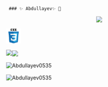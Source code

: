      ### ✨ Abdullayev✨ 👋




<div id="header" align="center">
  <img src="https://media.giphy.com/media/M9gbBd9nbDrOTu1Mqx/giphy.gif" width="100"/>
</div> 

   <a
        href="https://www.w3schools.com/css/" target="_blank" rel="noreferrer"> <img
          src="https://raw.githubusercontent.com/devicons/devicon/master/icons/css3/css3-original-wordmark.svg"
          alt="css3" width="40" height="40"/></a>

<img align="left" src= "https://github-readme-stats.vercel.app/api/top-langs/?username=Abdullayev0535&langs_count=8" />


<img align="center" src= "https://github-readme-stats.vercel.app/api?username=Abdullayev0535&show_icons=true&theme=tokyonight" />

<p><img align="center" src="https://github-readme-streak-stats.herokuapp.com/?user=Abdullayev0535&" alt="Abdullayev0535" /></p>
<p><img align="center" src="https://github-readme-streak-stats.herokuapp.com/?user=Abdullayev0535&theme=highcontrast" alt="Abdullayev0535" /></p>




